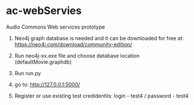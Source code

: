 # ac-webServies

Audio Commons Web services prototype

1. Neo4j graph database is needed and it can be downloaded for free at: https://neo4j.com/download/community-edition/

2. Run neo4j-xx.exe file and choose database location (defaultMovie.graphdb)

3. Run run.py

4. go to: http://127.0.0.1:5000/

5. Register or use existing test credidentils: login - test4 / password - test4 
